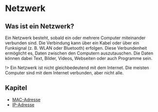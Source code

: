 # Netzwerk

## Was ist ein Netzwerk?

Ein Netzwerk besteht, sobald ein oder mehrere Computer miteinander verbunden sind. Die Verbindung kann über ein Kabel
oder über ein Funksignal (z. B. WLAN oder Bluetooth) erfolgen. Diese Verbundenheit ermöglicht es, Daten zwischen den
Computern auszutauschen. Die Daten können dabei Text, Bilder, Videos, Webseiten oder auch Programme sein.

!> Ein Netzwerk ist nicht gleichbedeutend mit dem Internet. Die meisten Computer sind mit dem Internet verbunden, aber
nicht alle.

## Kapitel

* [MAC-Adresse](mac-adresse/)
* [IP-Adresse](ip-adresse/)